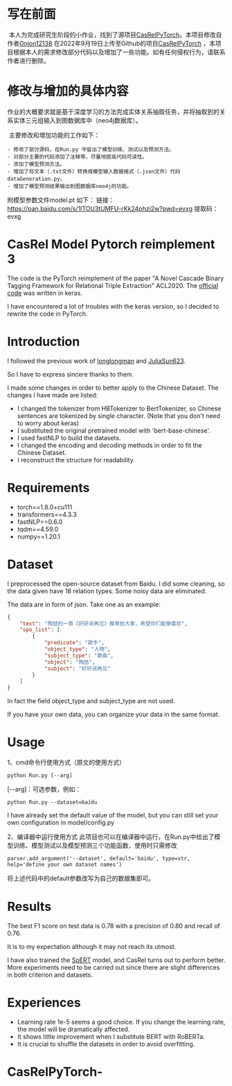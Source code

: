 # 写在前面

​	本人为完成研究生阶段的小作业，找到了源项目[CasRelPyTorch](https://github.com/Onion12138/CasRelPyTorch)。本项目修改自作者[Onion12138](https://github.com/Onion12138) 在2022年9月19日上传至Github的项目[CasRelPyTorch](https://github.com/Onion12138/CasRelPyTorch) ，本项目根据本人的需求修改部分代码以及增加了一些功能。如有任何侵权行为，请联系作者进行删除。

# 修改与增加的具体内容

​	作业的大概要求就是基于深度学习的方法完成实体关系抽取任务，并将抽取到的关系实体三元组输入到图数据库中（neo4j数据库）。

​	主要修改和增加功能的工作如下：

	- 修改了部分源码，在Run.py 中留出了模型训练、测试以及预测方法。
	- 对部分主要的代码添加了注释等，尽量地提高代码可读性。
	- 添加了模型预测方法。
	- 增加了将文本（.txt文件）转换成模型输入数据格式（.json文件）代码dataGeneration.py。
	- 增加了模型预测结果输出到图数据库neo4j的功能。
附模型参数文件model.pt 如下：
链接：https://pan.baidu.com/s/1lTOU3tUMFU-rKk24phzi2w?pwd=evxg 
提取码：evxg

# CasRel Model Pytorch reimplement 3
The code is the PyTorch reimplement of the paper "A Novel Cascade Binary Tagging Framework for Relational Triple Extraction" ACL2020. 
The [official code](https://github.com/weizhepei/CasRel) was written in keras. 

I have encountered a lot of troubles with the keras version, so I decided to rewrite the code in PyTorch.
# Introduction
I followed the previous work of [longlongman](https://github.com/longlongman/CasRel-pytorch-reimplement) 
and [JuliaSun623](https://github.com/JuliaSun623/CasRel_fastNLP).

So I have to express sincere thanks to them.

I made some changes in order to better apply to the Chinese Dataset.
The changes I have made are listed:
- I changed the tokenizer from HBTokenizer to BertTokenizer, so Chinese sentences are tokenized by single character.
  (Note that you don't need to worry about keras)
- I substituted the original pretrained model with 'bert-base-chinese'.
- I used fastNLP to build the datasets.
- I changed the encoding and decoding methods in order to fit the Chinese Dataset.
- I reconstruct the structure for readability.
# Requirements
- torch==1.8.0+cu111
- transformers==4.3.3
- fastNLP==0.6.0
- tqdm==4.59.0
- numpy==1.20.1
# Dataset
I preprocessed the open-source dataset from Baidu. I did some cleaning, so the data given have 18 relation types. 
Some noisy data are eliminated.

The data are in form of json. Take one as an example:
```json
{
    "text": "陶喆的一首《好好说再见》推荐给大家，希望你们能够喜欢",
    "spo_list": [
        {
            "predicate": "歌手",
            "object_type": "人物",
            "subject_type": "歌曲",
            "object": "陶喆",
            "subject": "好好说再见"
        }
    ]
}
```
In fact the field object_type and subject_type are not used.

If you have your own data, you can organize your data in the same format.
# Usage
1、cmd命令行使用方式（原文的使用方式）
```
python Run.py [--arg]
```
[--arg]：可选参数，例如：
```
python Run.py --dataset=baidu
```

I have already set the default value of the model, but you can still set your own configuration in model/config.py

2、编译器中运行使用方式
	此项目也可以在编译器中运行，在Run.py中给出了模型训练、模型测试以及模型预测三个功能函数，使用时只需修改

```
parser.add_argument('--dataset', default='baidu', type=str, help='define your own dataset names')
```
将上述代码中的default参数改写为自己的数据集即可。
# Results
The best F1 score on test data is 0.78 with a precision of 0.80 and recall of 0.76.

It is to my expectation although it may not reach its utmost.

I have also trained the [SpERT](https://github.com/lavis-nlp/spert) model, 
and CasRel turns out to perform better. 
More experiments need to be carried out since there are slight differences in both criterion and datasets.

# Experiences
- Learning rate 1e-5 seems a good choice. If you change the learning rate, the model will be dramatically affected.
- It shows little improvement when I substitute BERT with RoBERTa.
- It is crucial to shuffle the datasets in order to avoid overfitting. 



# CasRelPyTorch-
